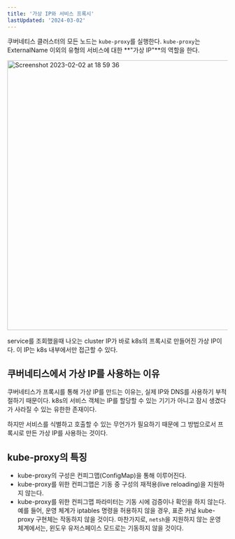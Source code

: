 ```yaml
---
title: '가상 IP와 서비스 프록시'
lastUpdated: '2024-03-02'
---
```


쿠버네티스 클러스터의 모든 노드는 `kube-proxy`를 실행한다. `kube-proxy`는 ExternalName 이외의 유형의 서비스에 대한 **"가상 IP"**의 역할을 한다.

<img width="616" alt="Screenshot 2023-02-02 at 18 59 36" src="https://user-images.githubusercontent.com/81006587/216293952-07df620b-77b7-44bf-a50f-8dc699107799.png">

service를 조회했을때 나오는 cluster IP가 바로 k8s의 프록시로 만들어진 가상 IP이다. 이 IP는 k8s 내부에서만 접근할 수 있다.

## 쿠버네티스에서 가상 IP를 사용하는 이유

쿠버네티스가 프록시를 통해 가상 IP를 만드는 이유는, 실제 IP와 DNS를 사용하기 부적절하기 때문이다. k8s의 서비스 객체는 IP를 할당할 수 있는 기기가 아니고 잠시 생겼다가 사라질 수 있는 유한한 존재이다.

하지만 서비스를 식별하고 호출할 수 있는 무언가가 필요하기 때문에 그 방법으로서 프록시로 만든 가상 IP를 사용하는 것이다.

## kube-proxy의 특징

- kube-proxy의 구성은 컨피그맵(ConfigMap)을 통해 이루어진다.
- kube-proxy를 위한 컨피그맵은 기동 중 구성의 재적용(live reloading)을 지원하지 않는다.
- kube-proxy를 위한 컨피그맵 파라미터는 기동 시에 검증이나 확인을 하지 않는다. 예를 들어, 운영 체계가 iptables 명령을 허용하지 않을 경우, 표준 커널 kube-proxy 구현체는 작동하지 않을 것이다. 마찬가지로, `netsh`을 지원하지 않는 운영 체계에서는, 윈도우 유저스페이스 모드로는 기동하지 않을 것이다.